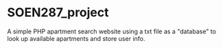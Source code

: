 # SOEN287_project
A simple PHP apartment search website using a txt file as a "database" to look up available apartments and store user info.
